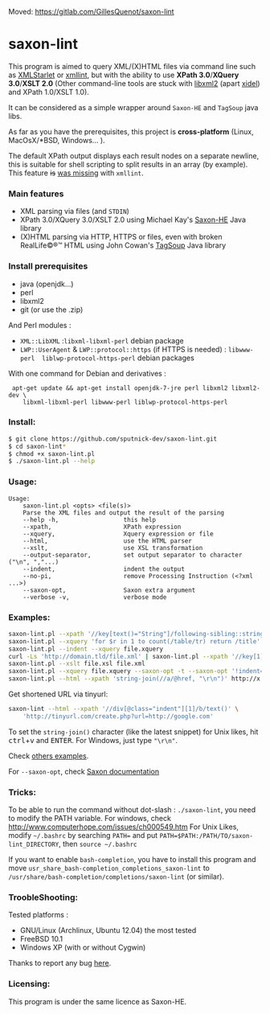 Moved: https://gitlab.com/GillesQuenot/saxon-lint

# saxon-lint
This program is aimed to query XML/(X)HTML files via command line such as [XMLStarlet](http://xmlstar.sourceforge.net/) or [xmllint](http://xmlsoft.org/xmllint.html), but with the ability to use **XPath 3.0**/**XQuery 3.0**/**XSLT 2.0** (Other command-line tools are stuck with [libxml2](http://xmlsoft.org/) (apart [xidel](http://www.videlibri.de/xidel.html)) and XPath 1.0/XSLT 1.0).

It can be considered as a simple wrapper around `Saxon-HE` and `TagSoup` java libs.

As far as you have the prerequisites, this project is **cross-platform** (Linux, MacOsX/*BSD, Windows... ).

The default XPath output displays each result nodes on a separate newline, this is suitable for shell scripting to split results in an array (by example). This feature <strike>is</strike> [was missing](https://gitlab.gnome.org/GNOME/libxml2/commit/da35eeae5b92b88d8ebdb64b4b327ac1c2cf1bce) with `xmllint`.

### Main features

 - XML parsing via files (and `STDIN`)
 - XPath 3.0/XQuery 3.0/XSLT 2.0 using Michael Kay's [Saxon-HE](http://sourceforge.net/projects/saxon) Java library
 - (X)HTML parsing via HTTP, HTTPS or files, even with broken RealLife©®™ HTML using John Cowan's [TagSoup](http://home.ccil.org/~cowan/XML/tagsoup/) Java library

### Install prerequisites
 - java (openjdk...)
 - perl
 - libxml2
 - git (or use the .zip)

And Perl modules :

  - `XML::LibXML` :`libxml-libxml-perl` debian package
  - `LWP::UserAgent` & `LWP::protocol::https` (if HTTPS is needed) : `libwww-perl  liblwp-protocol-https-perl` debian packages

With one command for Debian and derivatives :

     apt-get update && apt-get install openjdk-7-jre perl libxml2 libxml2-dev \
        libxml-libxml-perl libwww-perl liblwp-protocol-https-perl
### Install:

```sh
$ git clone https://github.com/sputnick-dev/saxon-lint.git
$ cd saxon-lint*
$ chmod +x saxon-lint.pl
$ ./saxon-lint.pl --help
```

### Usage:

```
Usage:
    saxon-lint.pl <opts> <file(s)>
    Parse the XML files and output the result of the parsing
    --help -h,                  this help
    --xpath,                    XPath expression
    --xquery,                   Xquery expression or file
    --html,                     use the HTML parser
    --xslt,                     use XSL transformation
    --output-separator,         set output separator to character ("\n", ","...)
    --indent,                   indent the output
    --no-pi,                    remove Processing Instruction (<?xml ...>)
    --saxon-opt,                Saxon extra argument
    --verbose -v,               verbose mode

```

### Examples:

```sh
saxon-lint.pl --xpath '//key[text()="String"]/following-sibling::string[1]' file.xml
saxon-lint.pl --xquery 'for $r in 1 to count(/table/tr) return /title' file.xml
saxon-lint.pl --indent --xquery file.xquery
curl -Ls 'http://domain.tld/file.xml' | saxon-lint.pl --xpath '//key[1]' -
saxon-lint.pl --xslt file.xsl file.xml
saxon-lint.pl --xquery file.xquery --saxon-opt -t --saxon-opt '!indent=yes'
saxon-lint.pl --html --xpath 'string-join(//a/@href, "\r\n")' http://x.y/z.html
```

Get shortened URL via tinyurl:
```sh
saxon-lint --html --xpath '//div[@class="indent"][1]/b/text()' \
    'http://tinyurl.com/create.php?url=http://google.com'
```

To set the `string-join()` character (like the latest snippet) for Unix likes, hit <kbd>ctrl</kbd>+<kbd>v</kbd> and <kbd>ENTER</kbd>.
For Windows, just type `"\r\n"`.

Check [others examples](https://github.com/sputnick-dev/saxon-lint/tree/master/examples).    

For `--saxon-opt`, check [Saxon documentation](http://www.saxonica.com/documentation/#!configuration/config-features)

### Tricks:
To be able to run the command without dot-slash : `./saxon-lint`, you need to modify the PATH variable. For windows, check http://www.computerhope.com/issues/ch000549.htm
For Unix Likes, modify `~/.bashrc` by searching `PATH=` and put `PATH=$PATH:/PATH/TO/saxon-lint_DIRECTORY`, then `source ~/.bashrc`

If you want to enable `bash-completion`, you have to install this program and move
`usr_share_bash-completion_completions_saxon-lint`
to `/usr/share/bash-completion/completions/saxon-lint` (or similar).

### TroobleShooting:
Tested platforms :
 - GNU/Linux (Archlinux, Ubuntu 12.04) the most tested
 - FreeBSD 10.1
 - Windows XP (with or without Cygwin)

Thanks to report any bug [here](https://github.com/sputnick-dev/saxon-lint/issues/new).

### Licensing:

This program is under the same licence as Saxon-HE.
